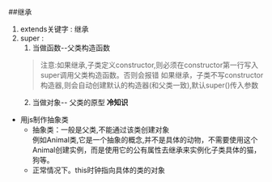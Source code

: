 ##继承
1. extends关键字 : 继承
2. super : 
   1. 当做函数--父类构造函数
     >注意:如果继承,子类定义constructor,则必须在constructor第一行写入super调用父类构造函数。否则会报错
     >如果继承，子类不写constructor构造器,则会自动创建默认的构造器(和父类一致),默认super()传入参数
   2. 当做对象-- 父类的原型
**冷知识**
* 用js制作抽象类
  - 抽象类：一般是父类,不能通过该类创建对象  
  例如Animal类,它是一个抽象的概念,并不是具体的动物，不需要使用这个Animal创建实例，而是使用它的公有属性去继承来实例化子类具体的猫，狗等。
  - 正常情况下。this时钟指向具体的类的对象